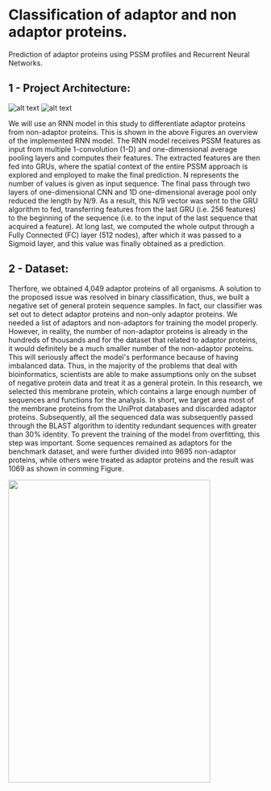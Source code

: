 # Classification of adaptor and non adaptor proteins.

Prediction of adaptor proteins using PSSM profiles and Recurrent Neural Networks.

## 1 - Project Architecture:
![alt text](https://github.com/AhmedSamirScience/Prediction-of-adaptor-proteins-using-PSSM-profiles-and-Recurrent-Neural-Networks.-/blob/main/Picture1.png)
![alt text](https://github.com/AhmedSamirScience/Prediction-of-adaptor-proteins-using-PSSM-profiles-and-Recurrent-Neural-Networks.-/blob/main/Picture2.png)

We will use an RNN model in this study to differentiate adaptor proteins from non-adaptor proteins. This is shown in the above Figures an overview of the implemented RNN model. The RNN model receives PSSM features as input from multiple 1-convolution (1-D) and one-dimensional average pooling layers and computes their features. The extracted features are then fed into GRUs, where the spatial context of the entire PSSM approach is explored and employed to make the final prediction. N represents the number of values is given as input sequence. The final pass through two layers of one-dimensional CNN and 1D one-dimensional average pool only reduced the length by N/9. As a result, this N/9 vector was sent to the GRU algorithm to fed, transferring features from the last GRU (i.e. 256 features) to the beginning of the sequence (i.e. to the input of the last sequence that acquired a feature). At long last, we computed the whole output through a Fully Connected (FC) layer (512 nodes), after which it was passed to a Sigmoid layer, and this value was finally obtained as a prediction. 

## 2 - Dataset:

Therfore, we obtained 4,049 adaptor proteins of all organisms. A solution to the proposed issue was resolved in binary classification, thus, we built a negative set of general protein sequence samples. In fact, our classifier was set out to detect adaptor proteins and non-only adaptor proteins. We needed a list of adaptors and non-adaptors for training the model properly. However, in reality, the number of non-adaptor proteins is already in the hundreds of thousands and for the dataset that related to adaptor proteins, it would definitely be a much smaller number of the non-adaptor proteins. This will seriously affect the model's performance because of having imbalanced data. Thus, in the majority of the problems that deal with bioinformatics, scientists are able to make assumptions only on the subset of negative protein data and treat it as a general protein. In this research, we selected this membrane protein, which contains a large enough number of sequences and functions for the analysis. In short, we target area most of the membrane proteins from the UniProt databases and discarded adaptor proteins. Subsequently, all the sequenced data was subsequently passed through the BLAST algorithm to identity redundant sequences with greater than 30% identity. To prevent the training of the model from overfitting, this step was important. Some sequences remained as adaptors for the benchmark dataset, and were further divided into 9695 non-adaptor proteins, while others were treated as adaptor proteins and the result was 1069 as shown in comming Figure.

<a href="url" ><img src="https://github.com/AhmedSamirScience/Prediction-of-adaptor-proteins-using-PSSM-profiles-and-Recurrent-Neural-Networks.-/blob/main/DataCollectionDiagram.png" align="centre" height="600" width="400" ></a>


 












